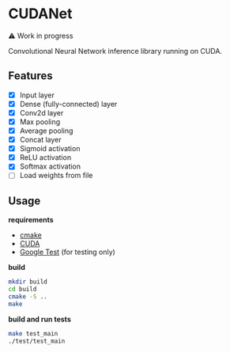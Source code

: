 # CUDANet

:warning: Work in progress

Convolutional Neural Network inference library running on CUDA.

## Features

- [x] Input layer
- [x] Dense (fully-connected) layer
- [x] Conv2d layer
- [x] Max pooling
- [x] Average pooling
- [x] Concat layer
- [x] Sigmoid activation
- [x] ReLU activation
- [x] Softmax activation
- [ ] Load weights from file 

## Usage

**requirements**
- [cmake](https://cmake.org/)
- [CUDA](https://developer.nvidia.com/cuda-downloads)
- [Google Test](https://github.com/google/googletest) (for testing only)

**build**

```sh
mkdir build
cd build
cmake -S ..
make
```

**build and run tests**

```sh
make test_main
./test/test_main
```